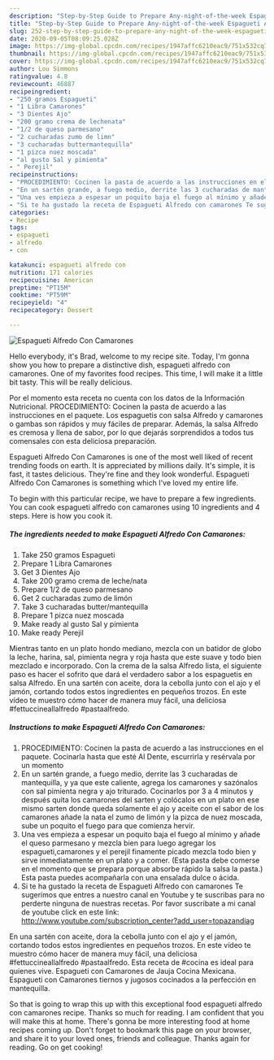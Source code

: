 ```yaml
---
description: "Step-by-Step Guide to Prepare Any-night-of-the-week Espagueti Alfredo Con Camarones"
title: "Step-by-Step Guide to Prepare Any-night-of-the-week Espagueti Alfredo Con Camarones"
slug: 252-step-by-step-guide-to-prepare-any-night-of-the-week-espagueti-alfredo-con-camarones
date: 2020-09-05T08:09:25.028Z
image: https://img-global.cpcdn.com/recipes/1947affc6210eac9/751x532cq70/espagueti-alfredo-con-camarones-foto-principal.jpg
thumbnail: https://img-global.cpcdn.com/recipes/1947affc6210eac9/751x532cq70/espagueti-alfredo-con-camarones-foto-principal.jpg
cover: https://img-global.cpcdn.com/recipes/1947affc6210eac9/751x532cq70/espagueti-alfredo-con-camarones-foto-principal.jpg
author: Lou Simmons
ratingvalue: 4.8
reviewcount: 46887
recipeingredient:
- "250 gramos Espagueti"
- "1 Libra Camarones"
- "3 Dientes Ajo"
- "200 gramo crema de lechenata"
- "1/2 de queso parmesano"
- "2 cucharadas zumo de limn"
- "3 cucharadas buttermantequilla"
- "1 pizca nuez moscada"
- "al gusto Sal y pimienta"
- " Perejil"
recipeinstructions:
- "PROCEDIMIENTO: Cocinen la pasta de acuerdo a las instrucciones en el paquete. Cocinarla hasta que esté Al Dente, escurrirla y resérvala por un momento"
- "En un sartén grande, a fuego medio, derrite las 3 cucharadas de mantequilla, y ya que este caliente, agrega los camarones y sazónalos con sal pimienta negra y ajo triturado. Cocinarlos por 3 a 4 minutos y después quita los camarones del sarten y colócalos en un plato en ese mismo sarten donde queda solamente el ajo y aceite con el sabor de los camarones añade la nata el zumo de limón y la pizca de nuez moscada, sube un poquito el fuego para que comienza hervir."
- "Una ves empieza a espesar un poquito baja el fuego al mínimo y añade el queso parmesano y mezcla bien para luego agregar los espagueti,camarones y el perejil finamente picado mezcla todo bien y sirve inmediatamente en un plato y a comer. (Esta pasta debe comerse en el momento que se prepara porque absorbe rápido la salsa la pasta.) Esta pasta puedes acompañarla con una ensalada dulce o ácida."
- "Si te ha gustado la receta de Espagueti Alfredo con camarones Te sugerimos que entres a nuestro canal en Youtube y te suscribas para no perderte ninguna de nuestras recetas. Por favor suscribate a mi canal de youtube click en este link: http://www.youtube.com/subscription_center?add_user=topazandiag"
categories:
- Recipe
tags:
- espagueti
- alfredo
- con

katakunci: espagueti alfredo con 
nutrition: 171 calories
recipecuisine: American
preptime: "PT15M"
cooktime: "PT59M"
recipeyield: "4"
recipecategory: Dessert

---
```



![Espagueti Alfredo Con Camarones](https://img-global.cpcdn.com/recipes/1947affc6210eac9/751x532cq70/espagueti-alfredo-con-camarones-foto-principal.jpg)

Hello everybody, it's Brad, welcome to my recipe site. Today, I'm gonna show you how to prepare a distinctive dish, espagueti alfredo con camarones. One of my favorites food recipes. This time, I will make it a little bit tasty. This will be really delicious.

Por el momento esta receta no cuenta con los datos de la Información Nutricional. PROCEDIMIENTO: Cocinen la pasta de acuerdo a las instrucciones en el paquete. Los espaguetis con salsa Alfredo y camarones o gambas son rápidos y muy fáciles de preparar. Además, la salsa Alfredo es cremosa y llena de sabor, por lo que dejarás sorprendidos a todos tus comensales con esta deliciosa preparación.

Espagueti Alfredo Con Camarones is one of the most well liked of recent trending foods on earth. It is appreciated by millions daily. It's simple, it is fast, it tastes delicious. They're fine and they look wonderful. Espagueti Alfredo Con Camarones is something which I've loved my entire life.


To begin with this particular recipe, we have to prepare a few ingredients. You can cook espagueti alfredo con camarones using 10 ingredients and 4 steps. Here is how you cook it.

<!--inarticleads1-->

##### The ingredients needed to make Espagueti Alfredo Con Camarones:

1. Take 250 gramos Espagueti
1. Prepare 1 Libra Camarones
1. Get 3 Dientes Ajo
1. Take 200 gramo crema de leche/nata
1. Prepare 1/2 de queso parmesano
1. Get 2 cucharadas zumo de limón
1. Take 3 cucharadas butter/mantequilla
1. Prepare 1 pizca nuez moscada
1. Make ready al gusto Sal y pimienta
1. Make ready  Perejil


Mientras tanto en un plato hondo mediano, mezcla con un batidor de globo la leche, harina, sal, pimienta negra y roja hasta que este suave y todo bien mezclado e incorporado. Con la crema de la salsa Alfredo lista, el siguiente paso es hacer el sofrito que dará el verdadero sabor a los espaguetis en salsa Alfredo. En una sartén con aceite, dora la cebolla junto con el ajo y el jamón, cortando todos estos ingredientes en pequeños trozos. En este vídeo te muestro cómo hacer de manera muy fácil, una deliciosa #fettuccineallalfredo #pastaalfredo. 

<!--inarticleads2-->

##### Instructions to make Espagueti Alfredo Con Camarones:

1. PROCEDIMIENTO: Cocinen la pasta de acuerdo a las instrucciones en el paquete. Cocinarla hasta que esté Al Dente, escurrirla y resérvala por un momento
1. En un sartén grande, a fuego medio, derrite las 3 cucharadas de mantequilla, y ya que este caliente, agrega los camarones y sazónalos con sal pimienta negra y ajo triturado. Cocinarlos por 3 a 4 minutos y después quita los camarones del sarten y colócalos en un plato en ese mismo sarten donde queda solamente el ajo y aceite con el sabor de los camarones añade la nata el zumo de limón y la pizca de nuez moscada, sube un poquito el fuego para que comienza hervir.
1. Una ves empieza a espesar un poquito baja el fuego al mínimo y añade el queso parmesano y mezcla bien para luego agregar los espagueti,camarones y el perejil finamente picado mezcla todo bien y sirve inmediatamente en un plato y a comer. (Esta pasta debe comerse en el momento que se prepara porque absorbe rápido la salsa la pasta.) Esta pasta puedes acompañarla con una ensalada dulce o ácida.
1. Si te ha gustado la receta de Espagueti Alfredo con camarones Te sugerimos que entres a nuestro canal en Youtube y te suscribas para no perderte ninguna de nuestras recetas. Por favor suscribate a mi canal de youtube click en este link: http://www.youtube.com/subscription_center?add_user=topazandiag


En una sartén con aceite, dora la cebolla junto con el ajo y el jamón, cortando todos estos ingredientes en pequeños trozos. En este vídeo te muestro cómo hacer de manera muy fácil, una deliciosa #fettuccineallalfredo #pastaalfredo. Esta receta de #cocina es ideal para quienes vive. Espagueti con Camarones de Jauja Cocina Mexicana. Espagueti con Camarones tiernos y jugosos cocinados a la perfección en mantequilla. 

So that is going to wrap this up with this exceptional food espagueti alfredo con camarones recipe. Thanks so much for reading. I am confident that you will make this at home. There's gonna be more interesting food at home recipes coming up. Don't forget to bookmark this page on your browser, and share it to your loved ones, friends and colleague. Thanks again for reading. Go on get cooking!
